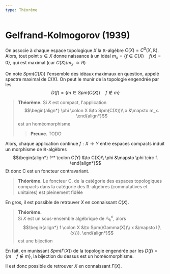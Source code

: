 ```yaml
---
type: Théorème
---
```


# Gelfrand-Kolmogorov (1939)

On associe à chaque espace topologique $X$ la $\mathbb R$-algèbre $C(X) = C^0(X, \mathbb R)$. Alors, tout point $x \in X$ donne naissance à un idéal $m_x = \{f \in C(X) \quad f(x) = 0\}$, qui est maximal (car $C(X)/m_x \ \cong R$)

On note $Spm(C(X))$ l'ensemble des idéaux maximaux en question, appelé spectre maximal de C(X). On peut le munir de la topologie engendrée par les 
$$D(f) = \{m \in Spm(C(X)) \quad f \not \in m\}$$

> **Théorème.**
> Si $X$ est compact, l'application
> $$\begin{align*}
  \phi \colon X &\to Spm(C(X))\\
  x &\mapsto m_x.
\end{align*}$$
> est un homéomorphisme
> > **Preuve.**
> > TODO

Alors, chaque application continue $f : X \to Y$ entre espaces compacts induit un morphisme de $\mathbb R$-algèbres
$$\begin{align*}
  f^* \colon C(Y) &\to C(X)\\
  \phi &\mapsto \phi \circ f.
\end{align*}$$
Et donc C est un foncteur contravariant.

> **Théorème.**
> Le foncteur C, de la catégorie des espaces topologiques compacts dans la catégorie des $\mathbb R$-algèbres (commutatives et unitaires) est pleinement fidèle

En gros, il est possible de retrouver $X$ en connaissant $C(X)$.

> **Théorème.**  
> Si $X$ est un sous-ensemble algébrique de $\mathbb A_k^n$, alors
> $$\begin{align*}
  f \colon X &\to Spm(\Gamma(X))\\
  x &\mapsto I(\{x\}).
\end{align*}$$
> est une bijection

En fait, en munissant $Spm(\Gamma(X))$ de la topologie engendrée par les $D(f) = \{m \quad f \not \in m\}$, la bijection du dessus est un homéomorphisme.

Il est donc possible de retrouver $X$ en connaissant $\Gamma(X)$.
